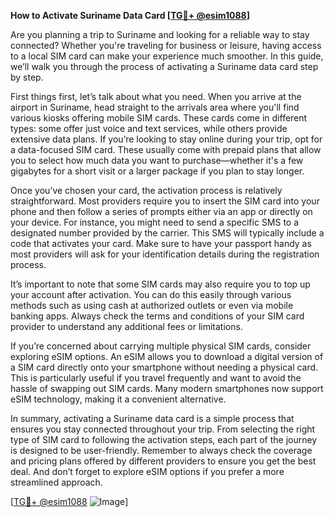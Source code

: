 **How to Activate Suriname Data Card [[TG💪+ @esim1088](https://t.me/s/esim1088)]**

Are you planning a trip to Suriname and looking for a reliable way to stay connected? Whether you're traveling for business or leisure, having access to a local SIM card can make your experience much smoother. In this guide, we’ll walk you through the process of activating a Suriname data card step by step. 

First things first, let’s talk about what you need. When you arrive at the airport in Suriname, head straight to the arrivals area where you'll find various kiosks offering mobile SIM cards. These cards come in different types: some offer just voice and text services, while others provide extensive data plans. If you’re looking to stay online during your trip, opt for a data-focused SIM card. These usually come with prepaid plans that allow you to select how much data you want to purchase—whether it's a few gigabytes for a short visit or a larger package if you plan to stay longer.

Once you’ve chosen your card, the activation process is relatively straightforward. Most providers require you to insert the SIM card into your phone and then follow a series of prompts either via an app or directly on your device. For instance, you might need to send a specific SMS to a designated number provided by the carrier. This SMS will typically include a code that activates your card. Make sure to have your passport handy as most providers will ask for your identification details during the registration process.

It’s important to note that some SIM cards may also require you to top up your account after activation. You can do this easily through various methods such as using cash at authorized outlets or even via mobile banking apps. Always check the terms and conditions of your SIM card provider to understand any additional fees or limitations.

If you’re concerned about carrying multiple physical SIM cards, consider exploring eSIM options. An eSIM allows you to download a digital version of a SIM card directly onto your smartphone without needing a physical card. This is particularly useful if you travel frequently and want to avoid the hassle of swapping out SIM cards. Many modern smartphones now support eSIM technology, making it a convenient alternative.

In summary, activating a Suriname data card is a simple process that ensures you stay connected throughout your trip. From selecting the right type of SIM card to following the activation steps, each part of the journey is designed to be user-friendly. Remember to always check the coverage and pricing plans offered by different providers to ensure you get the best deal. And don’t forget to explore eSIM options if you prefer a more streamlined approach.

[[TG💪+ @esim1088](https://t.me/s/esim1088) ![Image](https://i.postimg.cc/Y0z9fWf4/image.png)]